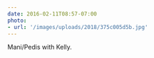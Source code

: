 ```yaml
---
date: 2016-02-11T08:57-07:00
photo:
- url: '/images/uploads/2018/375c005d5b.jpg'
---
```

Mani/Pedis with Kelly.
